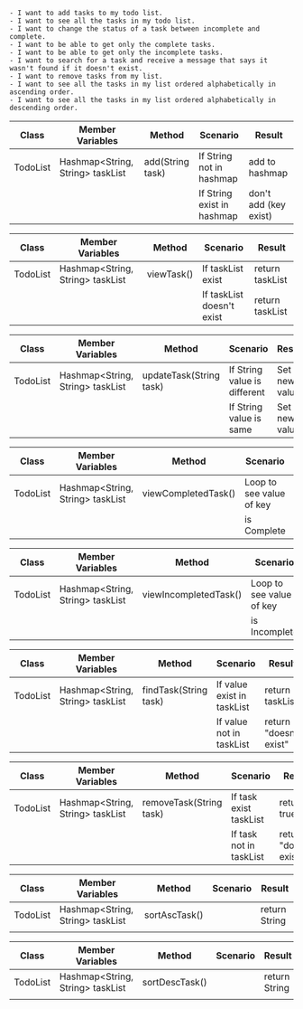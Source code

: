 
```
- I want to add tasks to my todo list.
- I want to see all the tasks in my todo list.
- I want to change the status of a task between incomplete and complete.
- I want to be able to get only the complete tasks.
- I want to be able to get only the incomplete tasks.
- I want to search for a task and receive a message that says it wasn't found if it doesn't exist.
- I want to remove tasks from my list.
- I want to see all the tasks in my list ordered alphabetically in ascending order.
- I want to see all the tasks in my list ordered alphabetically in descending order.
```

| Class    | Member Variables                 | Method           | Scenario                   | Result                |
|----------|----------------------------------|------------------|----------------------------|-----------------------|
| TodoList | Hashmap<String, String> taskList | add(String task) | If String not in hashmap   | add to hashmap        |
|          |                                  |                  | If String exist in hashmap | don't add (key exist) |

| Class    | Member Variables                 | Method     | Scenario                   | Result          |
|----------|----------------------------------|------------|----------------------------|-----------------|
| TodoList | Hashmap<String, String> taskList | viewTask() | If taskList exist          | return taskList |
|          |                                  |            | If taskList doesn't exist  | return taskList |

| Class    | Member Variables                 | Method                  | Scenario                     | Result        |
|----------|----------------------------------|-------------------------|------------------------------|---------------|
| TodoList | Hashmap<String, String> taskList | updateTask(String task) | If String value is different | Set new value |
|          |                                  |                         | If String value is same      | Set new value |

| Class    | Member Variables                 | Method              | Scenario                 | Result          |
|----------|----------------------------------|---------------------|--------------------------|-----------------|
| TodoList | Hashmap<String, String> taskList | viewCompletedTask() | Loop to see value of key | return taskList |
|          |                                  |                     | is Complete              |                 |

| Class    | Member Variables                 | Method                | Scenario                 | Result          |
|----------|----------------------------------|-----------------------|--------------------------|-----------------|
| TodoList | Hashmap<String, String> taskList | viewIncompletedTask() | Loop to see value of key | return taskList |
|          |                                  |                       | is Incomplete            |                 |

| Class    | Member Variables                 | Method                | Scenario                   | Result                 |
|----------|----------------------------------|-----------------------|----------------------------|------------------------|
| TodoList | Hashmap<String, String> taskList | findTask(String task) | If value exist in taskList | return taskList<key>   |
|          |                                  |                       | If value not in taskList   | return "doesn't exist" |

| Class    | Member Variables                 | Method                  | Scenario                | Result                 |
|----------|----------------------------------|-------------------------|-------------------------|------------------------|
| TodoList | Hashmap<String, String> taskList | removeTask(String task) | If task exist taskList  | return true            |
|          |                                  |                         | If task not in taskList | return "doesn't exist" |

| Class    | Member Variables                 | Method                   | Scenario | Result        |
|----------|----------------------------------|--------------------------|----------|---------------|
| TodoList | Hashmap<String, String> taskList | sortAscTask()            |          | return String |
|          |                                  |                          |          |               |

| Class    | Member Variables                 | Method         | Scenario | Result        |
|----------|----------------------------------|----------------|----------|---------------|
| TodoList | Hashmap<String, String> taskList | sortDescTask() |          | return String |
|          |                                  |                |          |               |

